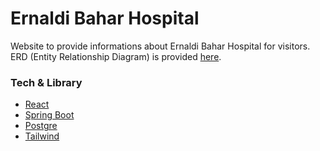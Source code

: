 # Ernaldi Bahar Hospital

Website to provide informations about Ernaldi Bahar Hospital for visitors. ERD (Entity Relationship Diagram) is provided [here](https://app.eraser.io/workspace/7Yf9oV0lyqN9rxqNQllq?origin=share).

### Tech & Library

- [React]()
- [Spring Boot]()
- [Postgre]()
- [Tailwind]()
